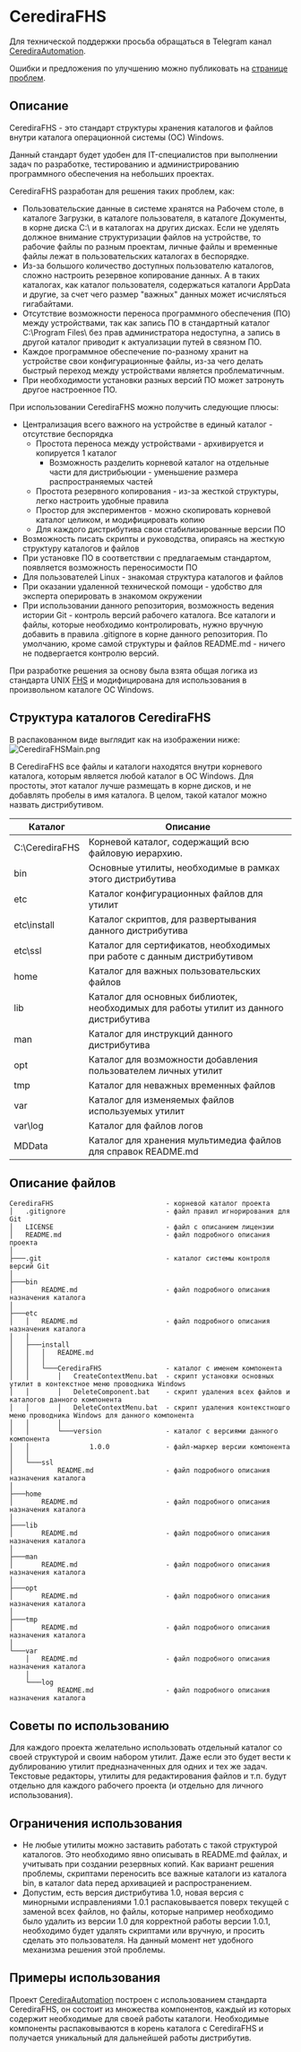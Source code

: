 # CerediraFHS

Для технической поддержки просьба обращаться в Telegram канал [CerediraAutomation](https://t.me/Ceredira).

Ошибки и предложения по улучшению можно публиковать на [странице проблем](https://github.com/Ceredira/CerediraFHS/issues).

## Описание

CerediraFHS - это стандарт структуры хранения каталогов и файлов внутри каталога операционной
системы (ОС) Windows.

Данный стандарт будет удобен для IT-специалистов при выполнении задач по разработке, тестированию и
администрированию программного обеспечения на небольших проектах.

CerediraFHS разработан для решения таких проблем, как:
* Пользовательские данные в системе хранятся на Рабочем столе, в каталоге Загрузки, в каталоге пользователя,
  в каталоге Документы, в корне диска C:\ и в каталогах на других дисках. Если не уделять должное внимание
  структуризации файлов на устройстве, то рабочие файлы по разным проектам, личные файлы и временные файлы
  лежат в пользовательских каталогах в беспорядке.
* Из-за большого количество доступных пользователю каталогов, сложно настроить резервное копирование данных.
  А в таких каталогах, как каталог пользователя, содержаться каталоги AppData и другие, за счет чего
  размер "важных" данных может исчисляться гигабайтами.
* Отсутствие возможности переноса программного обеспечения (ПО) между устройствами, так как запись
  ПО в стандартный каталог C:\Program Files\ без прав администратора недоступна, а запись в другой каталог
  приводит к актуализации путей в связном ПО.
* Каждое программное обеспечение по-разному хранит на устройстве свои конфигурационные файлы, из-за чего
  делать быстрый переход между устройствами является проблематичным.
* При необходимости установки разных версий ПО может затронуть другое настроенное ПО.

При использовании CerediraFHS можно получить следующие плюсы:

* Централизация всего важного на устройстве в единый каталог - отсутствие беспорядка
  * Простота переноса между устройствами - архивируется и копируется 1 каталог
    * Возможность разделить корневой каталог на отдельные части для дистрибьюции - уменьшение размера
      распространяемых частей
  * Простота резервного копирования - из-за жесткой структуры, легко настроить удобные правила
  * Простор для экспериментов - можно скопировать корневой каталог целиком, и модифицировать копию
  * Для каждого дистрибутива свои стабилизированные версии ПО
* Возможность писать скрипты и руководства, опираясь на жесткую структуру каталогов и файлов
* При установке ПО в соответствии с предлагаемым стандартом, появляется возможность переносимости ПО
* Для пользователей Linux - знакомая структура каталогов и файлов
* При оказании удаленной технической помощи - удобство для эксперта оперировать в знакомом окружении
* При использовании данного репозитория, возможность ведения истории Git - контроль версий рабочего
  каталога. Все каталоги и файлы, которые необходимо контролировать, нужно вручную добавить в правила
  .gitignore в корне данного репозитория. По умолчанию, кроме самой структуры и файлов README.md - ничего
  не подвергается контролю версий.

При разработке решения за основу была взята общая логика из стандарта UNIX [FHS](https://ru.wikipedia.org/wiki/FHS
"FHS") и модифицирована для использования в произвольном каталоге ОС Windows.

## Структура каталогов CerediraFHS

В распакованном виде выглядит как на изображении ниже:
![CerediraFHSMain.png](/MDData/images/CerediraFHSMain.png)

В CerediraFHS все файлы и каталоги находятся внутри корневого каталога, которым является любой каталог
в ОС Windows. Для простоты, этот каталог лучше размещать в корне дисков, и не добавлять пробелы в имя каталога.
В целом, такой каталог можно назвать дистрибутивом.

| Каталог        | Описание                                                                              |
|----------------|---------------------------------------------------------------------------------------|
| C:\CerediraFHS | Корневой каталог, содержащий всю файловую иерархию.                                   |
| bin            | Основные утилиты, необходимые в рамках этого дистрибутива                             |
| etc            | Каталог конфигурационных файлов для утилит                                            |
| etc\install    | Каталог скриптов, для развертывания данного дистрибутива                              |
| etc\ssl        | Каталог для сертификатов, необходимых при работе с данным дистрибутивом               |
| home           | Каталог для важных пользовательских файлов                                            |
| lib            | Каталог для основных библиотек, необходимых для работы утилит из данного дистрибутива |
| man            | Каталог для инструкций данного дистрибутива                                           |
| opt            | Каталог для возможности добавления пользователем личных утилит                        |
| tmp            | Каталог для неважных временных файлов                                                 |
| var            | Каталог для изменяемых файлов используемых утилит                                     |
| var\log        | Каталог для файлов логов                                                              |
| MDData         | Каталог для хранения мультимедиа файлов для справок README.md                         |

## Описание файлов

```Batchfile
CerediraFHS                            - корневой каталог проекта
│   .gitignore                         - файл правил игнорирования для Git
│   LICENSE                            - файл с описанием лицензии
│   README.md                          - файл подробного описания проекта
│
├───.git                               - каталог системы контроля версий Git
│
├───bin
│       README.md                      - файл подробного описания назначения каталога
│
├───etc
│   │   README.md                      - файл подробного описания назначения каталога
│   │
│   ├───install
│   │   │   README.md
│   │   │
│   │   └───CerediraFHS                - каталог с именем компонента
│   │       │   CreateContextMenu.bat  - скрипт установки основных утилит в контекстное меню проводника Windows
│   │       │   DeleteComponent.bat    - скрипт удаления всех файлов и каталогов данного компонента
│   │       │   DeleteContextMenu.bat  - скрипт удаления контекстношго меню проводника Windows для данного компонента
│   │       │
│   │       └───version                - каталог с версиями данного компонента
│   │               1.0.0              - файл-маркер версии компонента
│   │
│   └───ssl
│           README.md                  - файл подробного описания назначения каталога
│
├───home
│       README.md                      - файл подробного описания назначения каталога
│
├───lib
│       README.md                      - файл подробного описания назначения каталога
│
├───man
│       README.md                      - файл подробного описания назначения каталога
│
├───opt
│       README.md                      - файл подробного описания назначения каталога
│
├───tmp
│       README.md                      - файл подробного описания назначения каталога
│
└───var
    │   README.md                      - файл подробного описания назначения каталога
    │
    └───log
            README.md                  - файл подробного описания назначения каталога

```

## Советы по использованию

Для каждого проекта желательно использовать отдельный каталог со своей структурой и своим набором утилит.
Даже если это будет вести к дублированию утилит предназначенных для одних и тех же задач. Текстовые редакторы,
утилиты для редактирования файлов и т.п. будут отдельно для каждого рабочего проекта (и отдельно для личного
использования).

## Ограничения использования

* Не любые утилиты можно заставить работать с такой структурой каталогов. Это необходимо явно описывать в
  README.md файлах, и учитывать при создании резервных копий. Как вариант решения проблемы, скриптами
  переносить все важные каталоги из каталога bin, в каталог data перед архивацией и распространением.
* Допустим, есть версия дистрибутива 1.0, новая версия с минорными исправлениями 1.0.1 распаковывается
  поверх текущей с заменой всех файлов, но файлы, которые например необходимо было удалить из версии 1.0
  для корректной работы версии 1.0.1, необходимо будет удалять скриптами или вручную, и просить сделать
  это пользователя. На данный момент нет удобного механизма решения этой проблемы.

## Примеры использования

Проект [CerediraAutomation](https://github.com/Ceredira/CerediraAutomation) построен с использованием
стандарта CerediraFHS, он состоит из множества компонентов, каждый из которых содержит необходимые
для своей работы каталоги. Необходимые компоненты распаковываются в корень каталога с CerediraFHS
и получается уникальный для дальнейшей работы дистрибутив.